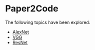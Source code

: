# Paper2Code

The following topics have been explored:

<ul>
    <li><a href="#tree/main/01%20-%20AlexNet">AlexNet</a></li>
    <li><a href="#tree/main/02%20-%20VggNet">VGG</a></li>
    <li><a href="#tree/main/03%20-%20ResNet">ResNet</a></li>
  
</ul>
